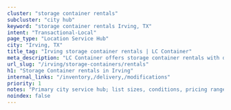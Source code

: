 ```yaml
---
cluster: "storage container rentals"
subcluster: "city hub"
keyword: "storage container rentals Irving, TX"
intent: "Transactional-Local"
page_type: "Location Service Hub"
city: "Irving, TX"
title_tag: "Irving storage container rentals | LC Container"
meta_description: "LC Container offers storage container rentals with delivery in Irving, TX. Local. Fast quotes. Since 2003."
url_slug: "/irving/storage-containers/rentals"
h1: "Storage Container rentals in Irving"
internal_links: "/inventory,/delivery,/modifications"
priority: 1
notes: "Primary city service hub; list sizes, conditions, pricing ranges, photos, testimonials."
noindex: false
---
```


<!-- TODO: Add unique city/inventory copy, images, and internal links here. -->
